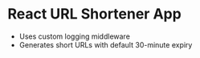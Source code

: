 # React URL Shortener App

- Uses custom logging middleware
- Generates short URLs with default 30-minute expiry
